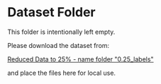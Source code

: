 # Dataset Folder

This folder is intentionally left empty.

Please download the dataset from:

[Reduced Data to 25% - name folder "0.25_labels"](https://drive.google.com/file/d/1I_e6MgTG0puiHdczB7kBE_VD2cHHjz8K/view?usp=sharing)

and place the files here for local use.

